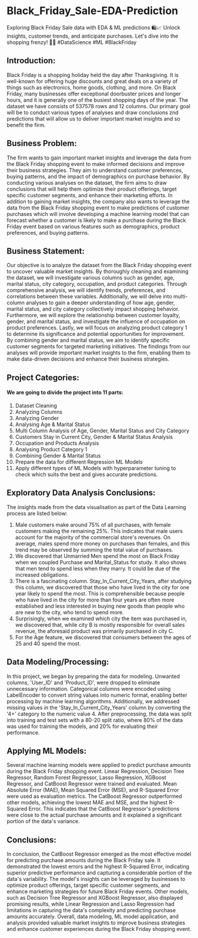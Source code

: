 # Black_Friday_Sale-EDA-Prediction
Exploring Black Friday Sale data with EDA &amp; ML predictions 🛍️📈 Unlock insights, customer trends, and anticipate purchases. Let's dive into the shopping frenzy! 🛒🎯 #DataScience #ML #BlackFriday

## Introduction:
Black Friday is a shopping holiday held the day after Thanksgiving. It is well-known for offering huge discounts and great deals on a variety of things such as electronics, home goods, clothing, and more. On Black Friday, many businesses offer exceptional doorbuster prices and longer hours, and it is generally one of the busiest shopping days of the year.
The dataset we have consists of 537578 rows and 12 columns.
Our primary goal will be to conduct various types of analyses and draw conclusions znd predictions that will allow us to deliver important market insights and so benefit the firm.

## Business Problem:
The firm wants to gain important market insights and leverage the data from the Black Friday shopping event to make informed decisions and improve their business strategies. They aim to understand customer preferences, buying patterns, and the impact of demographics on purchase behavior. By conducting various analyses on the dataset, the firm aims to draw conclusions that will help them optimize their product offerings, target specific customer segments, and enhance their marketing efforts.
In addition to gaining market insights, the company also wants to leverage the data from the Black Friday shopping event to make predictions of customer purchases which will involve developing a machine learning model that can forecast whether a customer is likely to make a purchase during the Black Friday event based on various features such as demographics, product preferences, and buying patterns.

## Business Statement:
Our objective is to analyze the dataset from the Black Friday shopping event to uncover valuable market insights. By thoroughly cleaning and examining the dataset, we will investigate various columns such as gender, age, marital status, city category, occupation, and product categories. Through comprehensive analysis, we will identify trends, preferences, and correlations between these variables. Additionally, we will delve into multi-column analyses to gain a deeper understanding of how age, gender, marital status, and city category collectively impact shopping behavior. Furthermore, we will explore the relationship between customer loyalty, gender, and marital status, and investigate the influence of occupation on product preferences. Lastly, we will focus on analyzing product category 1 to determine its significance and potential opportunities for improvement. By combining gender and marital status, we aim to identify specific customer segments for targeted marketing initiatives. The findings from our analyses will provide important market insights to the firm, enabling them to make data-driven decisions and enhance their business strategies.

## Project Categories:
#### We are going to divide the project into 11 parts:
1. Dataset Cleaning
2. Analyzing Columns
3. Analyzing Gender
4. Analysing Age & Marital Status
5. Multi Column Analysis of Age, Gender, Marital Status and City Category
6. Customers Stay in Current City, Gender & Marital Status Analysis
7. Occupation and Products Analysis
8. Analysing Product Category 1
9. Combining Gender & Marital Status
10. Prepare the data for different Regression ML Models
11. Apply different types of ML Models with hyperparameter tuning to check which suits the best and gives accurate predictions.

## Exploratory Data Analysis Conclusions:
The insights made from the data visualisation as part of the Data Learning process are listed below:
1. Male customers make around 75% of all purchases, with female customers making the remaining 25%. This indicates that male users account for the majority of the commercial store's revenues. On average, males spend more money on purchases than females, and this trend may be observed by summing the total value of purchases.
2. We discovered that Unmarried Men spend the most on Black Friday when we coupled Purchase and Marital_Status for study. It also shows that men tend to spend less when they marry. It could be due of the increased obligations.
3. There is a fascinating column. Stay_In_Current_City_Years, after studying this column, we discovered that those who have lived in the city for one year likely to spend the most. This is comprehensible because people who have lived in the city for more than four years are often more established and less interested in buying new goods than people who are new to the city, who tend to spend more.
5. Surprisingly, when we examined which city the item was purchased in, we discovered that, while city B is mostly responsible for overall sales revenue, the aforesaid product was primarily purchased in city C.
4. For the Age feature, we discovered that consumers between the ages of 25 and 40 spend the most.

## Data Modeling/Processing:
In this project, we began by preparing the data for modeling. Unwanted columns, 'User_ID' and 'Product_ID', were dropped to eliminate unnecessary information. Categorical columns were encoded using LabelEncoder to convert string values into numeric format, enabling better processing by machine learning algorithms. Additionally, we addressed missing values in the 'Stay_In_Current_City_Years' column by converting the '4+' category to the numeric value 4. After preprocessing, the data was split into training and test sets with a 80-20 split ratio, where 80% of the data was used for training the models, and 20% for evaluating their performance.

## Applying ML Models:
Several machine learning models were applied to predict purchase amounts during the Black Friday shopping event. Linear Regression, Decision Tree Regressor, Random Forest Regressor, Lasso Regression, XGBoost Regressor, and CatBoost Regressor were trained and evaluated. Mean Absolute Error (MAE), Mean Squared Error (MSE), and R-Squared Error were used as evaluation metrics. The CatBoost Regressor outperformed other models, achieving the lowest MAE and MSE, and the highest R-Squared Error. This indicates that the CatBoost Regressor's predictions were close to the actual purchase amounts and it explained a significant portion of the data's variance.

## Conclusions:
In conclusion, the CatBoost Regressor emerged as the most effective model for predicting purchase amounts during the Black Friday sale. It demonstrated the lowest errors and the highest R-Squared Error, indicating superior predictive performance and capturing a considerable portion of the data's variability. The model's insights can be leveraged by businesses to optimize product offerings, target specific customer segments, and enhance marketing strategies for future Black Friday events. Other models, such as Decision Tree Regressor and XGBoost Regressor, also displayed promising results, while Linear Regression and Lasso Regression had limitations in capturing the data's complexity and predicting purchase amounts accurately. Overall, data modeling, ML model application, and analysis provided valuable market insights to improve business strategies and enhance customer experiences during the Black Friday shopping event.
